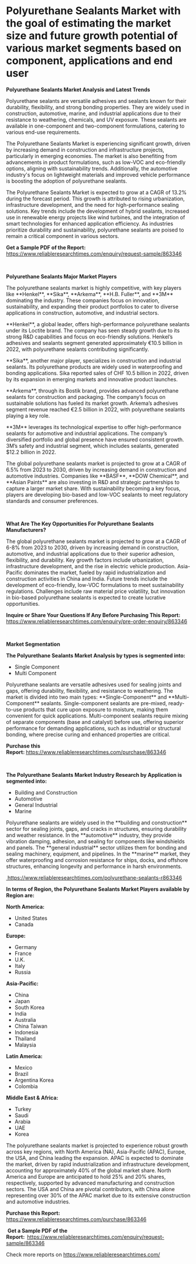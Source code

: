 <p><h1>Polyurethane Sealants Market with the goal of estimating the market size and future growth potential of various market segments based on component, applications and end user</h1></p><p><strong>Polyurethane Sealants Market Analysis and Latest Trends</strong></p>
<p><p>Polyurethane sealants are versatile adhesives and sealants known for their durability, flexibility, and strong bonding properties. They are widely used in construction, automotive, marine, and industrial applications due to their resistance to weathering, chemicals, and UV exposure. These sealants are available in one-component and two-component formulations, catering to various end-use requirements.</p><p>The Polyurethane Sealants Market is experiencing significant growth, driven by increasing demand in construction and infrastructure projects, particularly in emerging economies. The market is also benefiting from advancements in product formulations, such as low-VOC and eco-friendly options, aligning with sustainability trends. Additionally, the automotive industry's focus on lightweight materials and improved vehicle performance is boosting the adoption of polyurethane sealants.</p><p>The Polyurethane Sealants Market is expected to grow at a CAGR of 13.2% during the forecast period. This growth is attributed to rising urbanization, infrastructure development, and the need for high-performance sealing solutions. Key trends include the development of hybrid sealants, increased use in renewable energy projects like wind turbines, and the integration of smart technologies for enhanced application efficiency. As industries prioritize durability and sustainability, polyurethane sealants are poised to remain a critical component in various sectors.</p></p>
<p><strong>Get a Sample PDF of the Report:&nbsp;</strong> <a href="https://www.reliableresearchtimes.com/enquiry/request-sample/863346?utm_campaign=2007&utm_medium=2&utm_source=Github&utm_content=ia&utm_term=26012025&utm_id=polyurethane-sealants">https://www.reliableresearchtimes.com/enquiry/request-sample/863346</a></p>
<p>&nbsp;</p>
<p><strong>Polyurethane Sealants Major Market Players</strong></p>
<p><p>The polyurethane sealants market is highly competitive, with key players like **Henkel**, **Sika**, **Arkema**, **H.B. Fuller**, and **3M** dominating the industry. These companies focus on innovation, sustainability, and expanding their product portfolios to cater to diverse applications in construction, automotive, and industrial sectors.</p><p>**Henkel**, a global leader, offers high-performance polyurethane sealants under its Loctite brand. The company has seen steady growth due to its strong R&D capabilities and focus on eco-friendly solutions. Henkel’s adhesives and sealants segment generated approximately €10.5 billion in 2022, with polyurethane sealants contributing significantly.</p><p>**Sika**, another major player, specializes in construction and industrial sealants. Its polyurethane products are widely used in waterproofing and bonding applications. Sika reported sales of CHF 10.5 billion in 2022, driven by its expansion in emerging markets and innovative product launches.</p><p>**Arkema**, through its Bostik brand, provides advanced polyurethane sealants for construction and packaging. The company’s focus on sustainable solutions has fueled its market growth. Arkema’s adhesives segment revenue reached €2.5 billion in 2022, with polyurethane sealants playing a key role.</p><p>**3M** leverages its technological expertise to offer high-performance sealants for automotive and industrial applications. The company’s diversified portfolio and global presence have ensured consistent growth. 3M’s safety and industrial segment, which includes sealants, generated $12.2 billion in 2022.</p><p>The global polyurethane sealants market is projected to grow at a CAGR of 6.5% from 2023 to 2030, driven by increasing demand in construction and automotive industries. Companies like **BASF**, **DOW Chemical**, and **Asian Paints** are also investing in R&D and strategic partnerships to capture a larger market share. With sustainability becoming a key focus, players are developing bio-based and low-VOC sealants to meet regulatory standards and consumer preferences.</p></p>
<p>&nbsp;</p>
<p><strong>What Are The Key Opportunities For Polyurethane Sealants Manufacturers?</strong></p>
<p><p>The global polyurethane sealants market is projected to grow at a CAGR of 6-8% from 2023 to 2030, driven by increasing demand in construction, automotive, and industrial applications due to their superior adhesion, flexibility, and durability. Key growth factors include urbanization, infrastructure development, and the rise in electric vehicle production. Asia-Pacific dominates the market, fueled by rapid industrialization and construction activities in China and India. Future trends include the development of eco-friendly, low-VOC formulations to meet sustainability regulations. Challenges include raw material price volatility, but innovation in bio-based polyurethane sealants is expected to create lucrative opportunities.</p></p>
<p><strong>Inquire or Share Your Questions If Any Before Purchasing This Report:</strong> <a href="https://www.reliableresearchtimes.com/enquiry/pre-order-enquiry/863346?utm_campaign=2007&utm_medium=2&utm_source=Github&utm_content=ia&utm_term=26012025&utm_id=polyurethane-sealants">https://www.reliableresearchtimes.com/enquiry/pre-order-enquiry/863346</a></p>
<p>&nbsp;</p>
<p><strong>Market Segmentation</strong></p>
<p><strong>The Polyurethane Sealants Market Analysis by types is segmented into:</strong></p>
<p><ul><li>Single Component</li><li>Multi Component</li></ul></p>
<p><p>Polyurethane sealants are versatile adhesives used for sealing joints and gaps, offering durability, flexibility, and resistance to weathering. The market is divided into two main types: **Single-Component** and **Multi-Component** sealants. Single-component sealants are pre-mixed, ready-to-use products that cure upon exposure to moisture, making them convenient for quick applications. Multi-component sealants require mixing of separate components (base and catalyst) before use, offering superior performance for demanding applications, such as industrial or structural bonding, where precise curing and enhanced properties are critical.</p></p>
<p><strong>Purchase this Report:&nbsp;</strong><a href="https://www.reliableresearchtimes.com/purchase/863346?utm_campaign=2007&utm_medium=2&utm_source=Github&utm_content=ia&utm_term=26012025&utm_id=polyurethane-sealants">https://www.reliableresearchtimes.com/purchase/863346</a></p>
<p>&nbsp;</p>
<p><strong>The Polyurethane Sealants Market Industry Research by Application is segmented into:</strong></p>
<p><ul><li>Building and Construction</li><li>Automotive</li><li>General Industrial</li><li>Marine</li></ul></p>
<p><p>Polyurethane sealants are widely used in the **building and construction** sector for sealing joints, gaps, and cracks in structures, ensuring durability and weather resistance. In the **automotive** industry, they provide vibration damping, adhesion, and sealing for components like windshields and panels. The **general industrial** sector utilizes them for bonding and sealing machinery, equipment, and pipelines. In the **marine** market, they offer waterproofing and corrosion resistance for ships, docks, and offshore structures, enhancing longevity and performance in harsh environments.</p></p>
<p><a href="https://www.reliableresearchtimes.com/polyurethane-sealants-r863346?utm_campaign=2007&utm_medium=2&utm_source=Github&utm_content=ia&utm_term=26012025&utm_id=polyurethane-sealants">&nbsp;https://www.reliableresearchtimes.com/polyurethane-sealants-r863346</a></p>
<p><strong>In terms of Region, the Polyurethane Sealants Market Players available by Region are:</strong></p>
<p>
    <p> <strong> North America: </strong>
        <ul>
            <li>United States</li>
            <li>Canada</li>
        </ul>
        </p> 
    <p> <strong> Europe: </strong>
        <ul>
            <li>Germany</li>
            <li>France</li>
            <li>U.K.</li>
            <li>Italy</li>
            <li>Russia</li>
        </ul>
        </p> 
    <p> <strong> Asia-Pacific: </strong>
        <ul>
            <li>China</li>
            <li>Japan</li>
            <li>South Korea</li>
            <li>India</li>
            <li>Australia</li>
            <li>China Taiwan</li>
            <li>Indonesia</li>
            <li>Thailand</li>
            <li>Malaysia</li>
        </ul>
        </p> 
    <p> <strong> Latin America: </strong>
        <ul>
            <li>Mexico</li>
            <li>Brazil</li>
            <li>Argentina Korea</li>
            <li>Colombia</li>
        </ul>
        </p> 
    <p> <strong> Middle East & Africa: </strong>
        <ul>
            <li>Turkey</li>
            <li>Saudi</li>
            <li>Arabia</li>
            <li>UAE</li>
            <li>Korea</li>
        </ul>
    </p>
    </p>
<p><p>The polyurethane sealants market is projected to experience robust growth across key regions, with North America (NA), Asia-Pacific (APAC), Europe, the USA, and China leading the expansion. APAC is expected to dominate the market, driven by rapid industrialization and infrastructure development, accounting for approximately 40% of the global market share. North America and Europe are anticipated to hold 25% and 20% shares, respectively, supported by advanced manufacturing and construction sectors. The USA and China are pivotal contributors, with China alone representing over 30% of the APAC market due to its extensive construction and automotive industries.</p></p>
<p><strong>Purchase this Report: </strong><a href="https://www.reliableresearchtimes.com/purchase/863346?utm_campaign=2007&utm_medium=2&utm_source=Github&utm_content=ia&utm_term=26012025&utm_id=polyurethane-sealants">https://www.reliableresearchtimes.com/purchase/863346</a></p>
<p>&nbsp;<strong>Get a Sample PDF of the Report:&nbsp;&nbsp;</strong><a href="https://www.reliableresearchtimes.com/enquiry/request-sample/863346?utm_campaign=2007&utm_medium=2&utm_source=Github&utm_content=ia&utm_term=26012025&utm_id=polyurethane-sealants">https://www.reliableresearchtimes.com/enquiry/request-sample/863346</a></p>
<p><strong></strong></p>
<p>Check more reports on <a href="https://www.reliableresearchtimes.com/?utm_campaign=2007&utm_medium=2&utm_source=Github&utm_content=ia&utm_term=26012025&utm_id=polyurethane-sealants">https://www.reliableresearchtimes.com/</a></p>